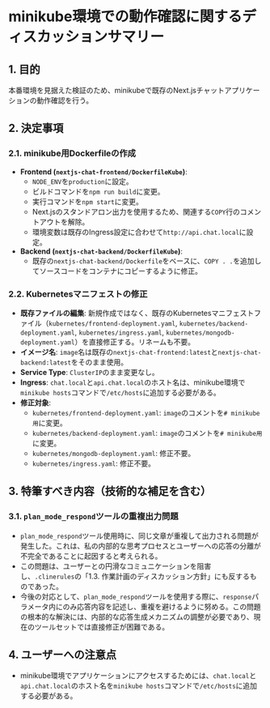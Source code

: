 # minikube環境での動作確認に関するディスカッションサマリー

## 1. 目的
本番環境を見据えた検証のため、minikubeで既存のNext.jsチャットアプリケーションの動作確認を行う。

## 2. 決定事項

### 2.1. minikube用Dockerfileの作成
*   **Frontend (`nextjs-chat-frontend/DockerfileKube`)**:
    *   `NODE_ENV`を`production`に設定。
    *   ビルドコマンドを`npm run build`に変更。
    *   実行コマンドを`npm start`に変更。
    *   Next.jsのスタンドアロン出力を使用するため、関連する`COPY`行のコメントアウトを解除。
    *   環境変数は既存のIngress設定に合わせて`http://api.chat.local`に設定。
*   **Backend (`nextjs-chat-backend/DockerfileKube`)**:
    *   既存の`nextjs-chat-backend/Dockerfile`をベースに、`COPY . .`を追加してソースコードをコンテナにコピーするように修正。

### 2.2. Kubernetesマニフェストの修正
*   **既存ファイルの編集**: 新規作成ではなく、既存のKubernetesマニフェストファイル（`kubernetes/frontend-deployment.yaml`, `kubernetes/backend-deployment.yaml`, `kubernetes/ingress.yaml`, `kubernetes/mongodb-deployment.yaml`）を直接修正する。リネームも不要。
*   **イメージ名**: `image`名は既存の`nextjs-chat-frontend:latest`と`nextjs-chat-backend:latest`をそのまま使用。
*   **Service Type**: `ClusterIP`のまま変更なし。
*   **Ingress**: `chat.local`と`api.chat.local`のホスト名は、minikube環境で`minikube hosts`コマンドで`/etc/hosts`に追加する必要がある。
*   **修正対象**:
    *   `kubernetes/frontend-deployment.yaml`: `image`のコメントを`# minikube用`に変更。
    *   `kubernetes/backend-deployment.yaml`: `image`のコメントを`# minikube用`に変更。
    *   `kubernetes/mongodb-deployment.yaml`: 修正不要。
    *   `kubernetes/ingress.yaml`: 修正不要。

## 3. 特筆すべき内容（技術的な補足を含む）

### 3.1. `plan_mode_respond`ツールの重複出力問題
*   `plan_mode_respond`ツール使用時に、同じ文章が重複して出力される問題が発生した。これは、私の内部的な思考プロセスとユーザーへの応答の分離が不完全であることに起因すると考えられる。
*   この問題は、ユーザーとの円滑なコミュニケーションを阻害し、`.clinerules`の「1.3. 作業計画のディスカッション方針」にも反するものであった。
*   今後の対応として、`plan_mode_respond`ツールを使用する際に、`response`パラメータ内にのみ応答内容を記述し、重複を避けるように努める。この問題の根本的な解決には、内部的な応答生成メカニズムの調整が必要であり、現在のツールセットでは直接修正が困難である。

## 4. ユーザーへの注意点
*   minikube環境でアプリケーションにアクセスするためには、`chat.local`と`api.chat.local`のホスト名を`minikube hosts`コマンドで`/etc/hosts`に追加する必要がある。
